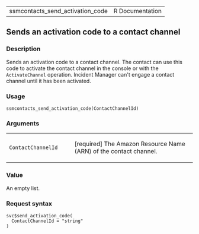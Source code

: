 <table style="width: 100%;">
<tbody>
<tr class="odd">
<td>ssmcontacts_send_activation_code</td>
<td style="text-align: right;">R Documentation</td>
</tr>
</tbody>
</table>

## Sends an activation code to a contact channel

### Description

Sends an activation code to a contact channel. The contact can use this
code to activate the contact channel in the console or with the
`ActivateChannel` operation. Incident Manager can't engage a contact
channel until it has been activated.

### Usage

    ssmcontacts_send_activation_code(ContactChannelId)

### Arguments

<table>
<colgroup>
<col style="width: 35%" />
<col style="width: 65%" />
</colgroup>
<tbody>
<tr class="odd">
<td><code
id="ssmcontacts_send_activation_code_:_ContactChannelId">ContactChannelId</code></td>
<td><p>[required] The Amazon Resource Name (ARN) of the contact
channel.</p></td>
</tr>
</tbody>
</table>

### Value

An empty list.

### Request syntax

    svc$send_activation_code(
      ContactChannelId = "string"
    )
